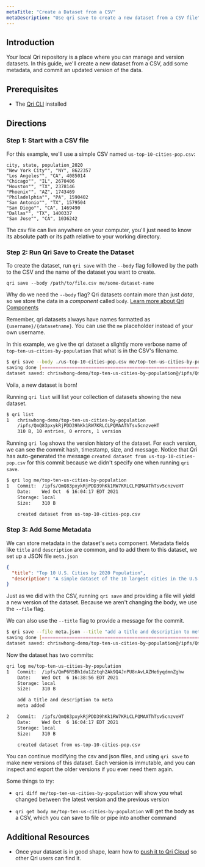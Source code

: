 ```yaml
---
metaTitle: "Create a Dataset from a CSV"
metaDescription: "Use qri save to create a new dataset from a CSV file"
---
```


## Introduction

Your local Qri repository is a place where you can manage and version datasets.  In this guide, we'll create a new dataset from a CSV, add some metadata, and commit an updated version of the data.

## Prerequisites

* The [Qri CLI](/docs/qri-cli/install-qri-locally) installed

## Directions


### Step 1: Start with a CSV file

For this example, we'll use a simple CSV named `us-top-10-cities-pop.csv`:

```csv
city, state, population_2020
"New York City"", "NY", 8622357
"Los Angeles"", "CA", 4085014
"Chicago"", "IL", 2670406
"Houston"", "TX", 2378146
"Phoenix"", "AZ", 1743469
"Philadelphia"", "PA", 1590402
"San Antonio"", "TX", 1579504
"San Diego"", "CA", 1469490
"Dallas"", "TX", 1400337
"San Jose"", "CA", 1036242
```

The csv file can live anywhere on your computer, you'll just need to know its absolute path or its path relative to your working directory.

### Step 2: Run Qri Save to Create the Dataset

To create the dataset, run `qri save` with the `--body` flag followed by the path to the CSV and the name of the dataset you want to create.

`qri save --body /path/to/file.csv me/some-dataset-name`

Why do we need the `--body` flag?  Qri datasets contain more than just _data_, so we store the data in a _component_ called `body`.  [Learn more about Qri Components](/docs/concepts/understanding-qri/how-qri-defines-a-dataset)

Remember, qri datasets always have names formatted as `{username}/{datasetname}`.  You can use the `me` placeholder instead of your own username.

In this example, we give the qri dataset a slightly more verbose name of `top-ten-us-cities-by-population` that what is in the CSV's filename.

```bash
$ qri save --body ./us-top-10-cities-pop.csv me/top-ten-us-cities-by-population
saving done [==============================================================================]
dataset saved: chriswhong-demo/top-ten-us-cities-by-population@/ipfs/QmQ83pxykRjPDD39hKk1RW7KRLCLPQMAAThTsv5cnzveHT
```

Voila, a new dataset is born!

Running `qri list` will list your collection of datasets showing the new dataset.

```bash
$ qri list
1   chriswhong-demo/top-ten-us-cities-by-population
    /ipfs/QmQ83pxykRjPDD39hKk1RW7KRLCLPQMAAThTsv5cnzveHT
    310 B, 10 entries, 0 errors, 1 version
```

Running `qri log` shows the version history of the dataset.  For each version, we can see the commit hash, timestamp, size, and message.  Notice that Qri has auto-generated the message `created dataset from us-top-10-cities-pop.csv` for this commit because we didn't specify one when running `qri save`.

```bash
$ qri log me/top-ten-us-cities-by-population
1   Commit:  /ipfs/QmQ83pxykRjPDD39hKk1RW7KRLCLPQMAAThTsv5cnzveHT
    Date:    Wed Oct  6 16:04:17 EDT 2021
    Storage: local
    Size:    310 B

    created dataset from us-top-10-cities-pop.csv
```

### Step 3: Add Some Metadata

We can store metadata in the dataset's `meta` component.  Metadata fields like `title` and `description` are common, and to add them to this dataset, we set up a JSON file `meta.json`

```json
{
  "title": "Top 10 U.S. Cities by 2020 Population",
  "description": "A simple dataset of the 10 largest cities in the U.S. by population, copied from https://worldpopulationreview.com/us-cities"
}
```

Just as we did with the CSV, running `qri save` and providing a file will yield a new version of the dataset. Because we aren't changing the body, we use the `--file` flag.

We can also use the `--title` flag to provide a message for the commit.

```bash
$ qri save --file meta.json --title "add a title and description to meta" me/top-ten-us-cities-by-population
saving done [==============================================================================]
dataset saved: chriswhong-demo/top-ten-us-cities-by-population@/ipfs/QmP6RSBh1du1Zztqh2Ak9Q4JnPU8nAvLAZHe6yqdmnZghw
```
Now the dataset has two commits:

```bash
qri log me/top-ten-us-cities-by-population
1   Commit:  /ipfs/QmP6RSBh1du1Zztqh2Ak9Q4JnPU8nAvLAZHe6yqdmnZghw
    Date:    Wed Oct  6 16:38:56 EDT 2021
    Storage: local
    Size:    310 B

    add a title and description to meta
    meta added

2   Commit:  /ipfs/QmQ83pxykRjPDD39hKk1RW7KRLCLPQMAAThTsv5cnzveHT
    Date:    Wed Oct  6 16:04:17 EDT 2021
    Storage: local
    Size:    310 B

    created dataset from us-top-10-cities-pop.csv
```

You can continue modifying the csv and json files, and using `qri save` to make new versions of this dataset.  Each version is immutable, and you can inspect and export the older versions if you ever need them again.  

Some things to try:

* `qri diff me/top-ten-us-cities-by-population` will show you what changed between the latest version and the previous version

* `qri get body me/top-ten-us-cities-by-population` will get the body as a CSV, which you can save to file or pipe into another command

## Additional Resources

* Once your dataset is in good shape, learn how to [push it to Qri Cloud](/docs/qri-cli/push-a-dataset-to-qri-cloud) so other Qri users can find it.
